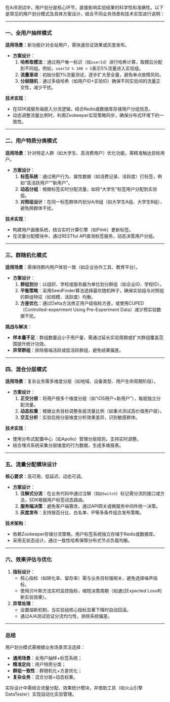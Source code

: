 在A/B测试中，用户划分是核心环节，直接影响实验结果的科学性和准确性。以下是常见的用户划分模式及具体方案设计，结合不同业务场景和技术实现进行说明：

---

### 一、全用户抽样模式
**适用场景**：新功能针对全站用户，需快速验证效果或灰度发布。
- **方案设计**：  
  1. **哈希取模法**：通过用户唯一标识（如`userId`）进行哈希计算，取模后分配到不同组。例如，`userId % 100 < 5`表示5%流量进入实验组。  
  2. **流量渐进**：初始分配1%流量测试，逐步扩大至全量，避免单点故障风险。  
  3. **分层随机**：通过多级哈希（如用户ID+实验ID）确保不同实验间的流量正交性，减少干扰。

**技术实现**：  
- 在SDK或服务端嵌入分流逻辑，结合Redis或数据库存储用户分组信息。  
- 动态调整流量比例时，利用Zookeeper实现策略同步，确保分布式环境下的一致性。

---

### 二、用户特质分类模式
**适用场景**：针对特定人群（如大学生、高消费用户）优化功能，需精准触达目标用户。
- **方案设计**：  
  1. **标签系统**：通过用户行为、属性数据（如消费记录、活跃度）打标签，例如“高活跃用户”“新用户”。  
  2. **动态分组**：根据标签实时分配流量，如将“大学生”标签用户分配到实验组。  
  3. **对照组设计**：在同一标签群体内划分A/B组（如大学生A组、大学生B组），避免跨群体干扰。

**技术实现**：  
- 构建用户画像系统，结合实时计算引擎（如Flink）更新标签。  
- 在流量分配模块中，通过RESTful API查询标签服务，动态决策用户分组。

---

### 三、群随机化模式
**适用场景**：需保持群内用户体验一致（如企业协作工具、教育平台）。  
- **方案设计**：  
  1. **群组划分**：以组织、学校或服务器为单位划分群组（如企业ID、学校ID）。  
  2. **平衡策略**：采用SeedFinder算法选择最优随机种子，确保实验组与对照组的群组特征（如规模、活跃度）均衡。  
  3. **方差优化**：通过Delta方法修正用户级指标方差，或使用CUPED（Controlled-experiment Using Pre-Experiment Data）减少预实验数据干扰。

**挑战与解决**：  
- **样本量不足**：群组数量远小于用户量，需通过延长实验周期或扩大群组覆盖范围提升统计功效。  
- **异常群组**：排除极端活跃或低活跃群组，避免结果偏差。

---

### 四、混合分层模式
**适用场景**：复杂业务需多维度分层（如地域、设备类型、用户生命周期阶段）。  
- **方案设计**：  
  1. **正交分层**：将用户按多个维度分层（如“iOS用户+新用户”），每层独立分配流量。  
  2. **动态权重**：根据业务目标调整各层流量比例（如重点测试高价值用户层）。  
  3. **交互分析**：实验后按分层维度分析效果差异，识别敏感群体。

**技术实现**：  
- 使用分布式配置中心（如Apollo）管理分层规则，支持实时调整。  
- 结合埋点系统采集分层维度的行为数据，生成多维报表。

---

### 五、流量分配模块设计
**核心要求**：高可用、低延迟、动态可调。  
- **方案设计**：  
  1. **注解式分流**：在业务代码中通过注解（如`@Switch`）标记需分流的接口或方法，SDK根据用户标签动态路由。  
  2. **服务端决策**：避免客户端篡改，通过API网关或微服务中间件统一决策。  
  3. **灰度发布**：支持按百分比、白名单、IP等多条件组合发布策略。

**技术架构**：  
- 依赖Zookeeper存储分流策略，用户标签系统独立存储于Redis或数据库。  
- 采用无状态设计，通过一致性哈希保障分布式节点负载均衡。

---

### 六、效果评估与优化
1. **指标设计**：  
   - 核心指标（如转化率、留存率）需与业务目标强相关，避免选择噪声指标。  
   - 使用贝叶斯方法实时监控指标，缩短决策周期（如通过Expected Loss判断实验效果）。  
2. **异常处理**：  
   - 设置熔断机制，当实验组核心指标显著下降时自动回滚。  
   - 通过A/A测试验证分流均匀性，排除系统偏差。

---

### 总结
用户划分模式需根据业务场景灵活选择：  
- **通用场景**：全用户抽样+标签系统；  
- **精准定向**：用户特质分类；  
- **群组一致性**：群随机化+方差优化；  
- **复杂业务**：混合分层+动态权重。  

实际设计中需结合流量分配、效果统计模块，并借助工具（如火山引擎DataTester）实现自动化实验管理。